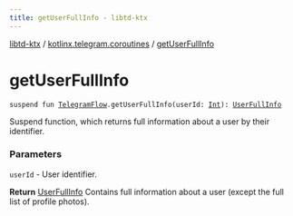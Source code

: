 ```yaml
---
title: getUserFullInfo - libtd-ktx
---
```


[libtd-ktx](../index.html) / [kotlinx.telegram.coroutines](index.html) / [getUserFullInfo](./get-user-full-info.html)

# getUserFullInfo

`suspend fun `[`TelegramFlow`](../kotlinx.telegram.core/-telegram-flow/index.html)`.getUserFullInfo(userId: `[`Int`](https://kotlinlang.org/api/latest/jvm/stdlib/kotlin/-int/index.html)`): `[`UserFullInfo`](https://tdlibx.github.io/td/docs/org/drinkless/td/libcore/telegram/TdApi/UserFullInfo.html)

Suspend function, which returns full information about a user by their identifier.

### Parameters

`userId` - User identifier.

**Return**
[UserFullInfo](https://tdlibx.github.io/td/docs/org/drinkless/td/libcore/telegram/TdApi/UserFullInfo.html) Contains full information about a user (except the full list of profile
photos).

